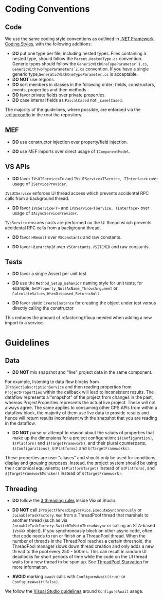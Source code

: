 # Coding Conventions

## Code

We use the same coding style conventions as outlined in [.NET Framework Coding Styles](https://github.com/dotnet/corefx/blob/master/Documentation/coding-guidelines/coding-style.md), with the following additions:

- **DO** put one type per file, including nested types. Files containing a nested type, should follow the `Parent.NestedType.cs` convention. Generic types should follow the ``GenericWithOneTypeParameter`1.cs``, ``GenericWithTwoTypeParameters`2.cs`` convention. If you have a single generic type,`GeneraticWithOneTypeParameter.cs` is acceptable.
- **DO NOT** use regions.
- **DO** sort members in classes in the following order; fields, constructors, events, properties and then methods.
- **DO** favor private fields over private properties.
- **DO** case internal fields as `PascalCased` not `_camelCased`.

The majority of the guidelines, where possible, are enforced via the [.editorconfig](.editorconfig) in the root the repository.

## MEF

- **DO** use constructor injection over property/field injection.
  
- **DO** use MEF imports over direct usage of `IComponentModel`.

## VS APIs

- **DO** favor `IVsUIService<T>` and `IVsUIService<TService, TInterface>` over usage of `IServiceProvider`.
  
`IVsUIService` enforces UI thread access which prevents accidental RPC calls from a background thread.
  
- **DO** favor `IVsService<T>` and `IVsService<TService, TInterface>` over usage of `IAsyncServiceProvider`.
  
`IVsService` ensures casts are performed on the UI thread which prevents accidental RPC calls from a background thread.

- **DO** favor `HResult` over `VSConstants` and raw constants.

- **DO** favor `HierarchyId` over `VSConstants.VSITEMID` and raw constants.

## Tests

- **DO** favor a single Assert per unit test.

- **DO** use the `Method_Setup_Behavior` naming style for unit tests, for example, `GetProperty_NullAsName_ThrowsArgument` or `CalculateValues_WhenDisposed_ReturnsNull`.

- **DO** favor static `CreateInstance` for creating the object under test versus directly calling the constructor

This reduces the amount of refactoring/fixup needed when adding a new import to a service.

# Guidelines

## Data

- **DO NOT** mix snapshot and "live" project data in the same component. 

For example, listening to data flow blocks from `IProjectSubscriptionService` and then reading properties from `ProjectProperties` within the callback will lead to inconsistent results. The dataflow represents a "snapshot" of the project from changes in the past, whereas ProjectProperties represents the actual live project. These will not always agree. The same applies to consuming other CPS APIs from within a dataflow block, the majority of them use live data to provide results and hence will return results inconsistent with the snapshot that you are reading in the dataflow.

- **DO NOT** parse or attempt to reason about the values of properties that make up the dimensions for a project configuration; `$(Configuration)`, `$(Platform)` and `$(TargetFramework)`, and their plural counterparts; `$(Configurations)`, `$(Platforms)` and `$(TargetFrameworks)`.

These properties are user "aliases" and should only be used for conditions, display and grouping purposes. Instead, the project system should be using their canonical equivalents; `$(PlatformTarget)` instead of `$(Platform)`, and `$(TargetFrameworkMoniker)` instead of `$(TargetFramework)`.

## Threading

- **DO** follow the [3 threading rules](https://github.com/Microsoft/vs-threading/blob/master/doc/threading_rules.md#3-threading-rules) inside Visual Studio.

- **DO NOT** call `IProjectThreadingService.ExecuteSynchronously` or `JoinableTaskFactory.Run` from a ThreadPool thread that marshals to another thread (such as via `JoinableTaskFactory.SwitchToMainThreadAsync` or calling an STA-based `IVsXXX` object).
If you synchronously block on other async code, often that code needs to run or finish on a ThreadPool thread. When the number of threads in the ThreadPool reaches a certain threshold, the ThreadPool manager slows down thread creation and only adds a new thread to the pool every 250 - 500ms. This can result in random UI deadlocks for short periods of time while the code on the UI thread waits for a new thread to be spun up. See [ThreadPool Starvation](https://github.com/Microsoft/vs-threading/blob/master/doc/threadpool_starvation.md) for more information.

- **AVOID** marking `await` calls with `ConfigureAwait(true)` or `ConfigureAwait(false)`.

We follow the [Visual Studio guidelines](https://github.com/Microsoft/vs-threading/blob/master/doc/cookbook_vs.md#should-i-await-a-task-with-configureawaitfalse) around `ConfigureAwait` usage.
